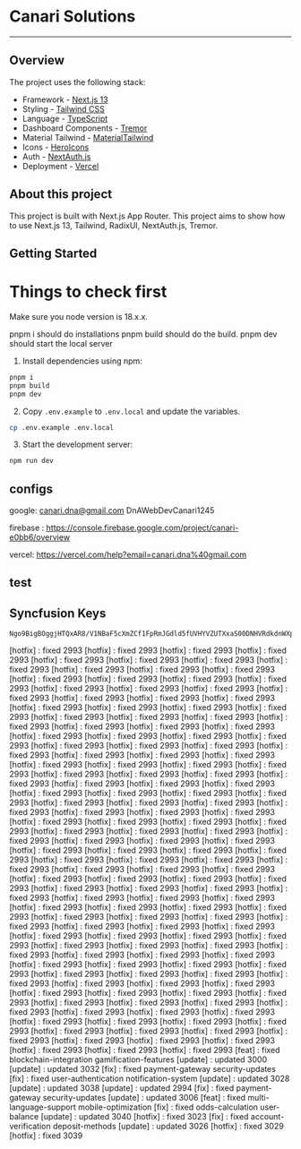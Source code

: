 # Canari Solutions

---

## Overview

The project uses the following stack:

- Framework - [Next.js 13](https://nextjs.org)
- Styling - [Tailwind CSS](https://tailwindcss.com)
- Language - [TypeScript](https://www.typescriptlang.org)
- Dashboard Components - [Tremor](https://www.tremor.so)
- Material Tailwind - [MaterialTailwind](https://www.material-tailwind.com/docs/react/card)
- Icons - [HeroIcons](https://heroicons.com/)
- Auth - [NextAuth.js](https://next-auth.js.org)
- Deployment - [Vercel](https://vercel.com/docs/concepts/next.js/overview)

## About this project

This project is built with Next.js App Router. This project aims to show how to use Next.js 13, Tailwind, RadixUI, NextAuth.js, Tremor.

## Getting Started

# Things to check first

Make sure you node version is 18.x.x.

pnpm i should do installations
pnpm build should do the build.
pnpm dev should start the local server

1. Install dependencies using npm:

```sh
pnpm i
pnpm build
pnpm dev

```

2. Copy `.env.example` to `.env.local` and update the variables.

```sh
cp .env.example .env.local
```

3. Start the development server:

```sh
npm run dev
```

## configs

google:
canari.dna@gmail.com
DnAWebDevCanari1245

firebase :
https://console.firebase.google.com/project/canari-e0bb6/overview

vercel:
https://vercel.com/help?email=canari.dna%40gmail.com

## test

## Syncfusion Keys

```
Ngo9BigBOggjHTQxAR8/V1NBaF5cXmZCf1FpRmJGdld5fUVHYVZUTXxaS00DNHVRdkdnWXpfeHZXQ2dfWEFyX0Y=
```
[hotfix] : fixed 2993
[hotfix] : fixed 2993
[hotfix] : fixed 2993
[hotfix] : fixed 2993
[hotfix] : fixed 2993
[hotfix] : fixed 2993
[hotfix] : fixed 2993
[hotfix] : fixed 2993
[hotfix] : fixed 2993
[hotfix] : fixed 2993
[hotfix] : fixed 2993
[hotfix] : fixed 2993
[hotfix] : fixed 2993
[hotfix] : fixed 2993
[hotfix] : fixed 2993
[hotfix] : fixed 2993
[hotfix] : fixed 2993
[hotfix] : fixed 2993
[hotfix] : fixed 2993
[hotfix] : fixed 2993
[hotfix] : fixed 2993
[hotfix] : fixed 2993
[hotfix] : fixed 2993
[hotfix] : fixed 2993
[hotfix] : fixed 2993
[hotfix] : fixed 2993
[hotfix] : fixed 2993
[hotfix] : fixed 2993
[hotfix] : fixed 2993
[hotfix] : fixed 2993
[hotfix] : fixed 2993
[hotfix] : fixed 2993
[hotfix] : fixed 2993
[hotfix] : fixed 2993
[hotfix] : fixed 2993
[hotfix] : fixed 2993
[hotfix] : fixed 2993
[hotfix] : fixed 2993
[hotfix] : fixed 2993
[hotfix] : fixed 2993
[hotfix] : fixed 2993
[hotfix] : fixed 2993
[hotfix] : fixed 2993
[hotfix] : fixed 2993
[hotfix] : fixed 2993
[hotfix] : fixed 2993
[hotfix] : fixed 2993
[hotfix] : fixed 2993
[hotfix] : fixed 2993
[hotfix] : fixed 2993
[hotfix] : fixed 2993
[hotfix] : fixed 2993
[hotfix] : fixed 2993
[hotfix] : fixed 2993
[hotfix] : fixed 2993
[hotfix] : fixed 2993
[hotfix] : fixed 2993
[hotfix] : fixed 2993
[hotfix] : fixed 2993
[hotfix] : fixed 2993
[hotfix] : fixed 2993
[hotfix] : fixed 2993
[hotfix] : fixed 2993
[hotfix] : fixed 2993
[hotfix] : fixed 2993
[hotfix] : fixed 2993
[hotfix] : fixed 2993
[hotfix] : fixed 2993
[hotfix] : fixed 2993
[hotfix] : fixed 2993
[hotfix] : fixed 2993
[hotfix] : fixed 2993
[hotfix] : fixed 2993
[hotfix] : fixed 2993
[hotfix] : fixed 2993
[hotfix] : fixed 2993
[hotfix] : fixed 2993
[hotfix] : fixed 2993
[hotfix] : fixed 2993
[hotfix] : fixed 2993
[hotfix] : fixed 2993
[hotfix] : fixed 2993
[hotfix] : fixed 2993
[hotfix] : fixed 2993
[hotfix] : fixed 2993
[hotfix] : fixed 2993
[hotfix] : fixed 2993
[hotfix] : fixed 2993
[hotfix] : fixed 2993
[hotfix] : fixed 2993
[hotfix] : fixed 2993
[hotfix] : fixed 2993
[hotfix] : fixed 2993
[hotfix] : fixed 2993
[hotfix] : fixed 2993
[hotfix] : fixed 2993
[hotfix] : fixed 2993
[hotfix] : fixed 2993
[hotfix] : fixed 2993
[hotfix] : fixed 2993
[hotfix] : fixed 2993
[hotfix] : fixed 2993
[hotfix] : fixed 2993
[hotfix] : fixed 2993
[hotfix] : fixed 2993
[hotfix] : fixed 2993
[hotfix] : fixed 2993
[hotfix] : fixed 2993
[hotfix] : fixed 2993
[hotfix] : fixed 2993
[hotfix] : fixed 2993
[hotfix] : fixed 2993
[hotfix] : fixed 2993
[hotfix] : fixed 2993
[hotfix] : fixed 2993
[hotfix] : fixed 2993
[hotfix] : fixed 2993
[hotfix] : fixed 2993
[hotfix] : fixed 2993
[hotfix] : fixed 2993
[hotfix] : fixed 2993
[hotfix] : fixed 2993
[hotfix] : fixed 2993
[hotfix] : fixed 2993
[hotfix] : fixed 2993
[hotfix] : fixed 2993
[hotfix] : fixed 2993
[hotfix] : fixed 2993
[hotfix] : fixed 2993
[hotfix] : fixed 2993
[hotfix] : fixed 2993
[hotfix] : fixed 2993
[hotfix] : fixed 2993
[hotfix] : fixed 2993
[hotfix] : fixed 2993
[hotfix] : fixed 2993
[hotfix] : fixed 2993
[hotfix] : fixed 2993
[hotfix] : fixed 2993
[hotfix] : fixed 2993
[hotfix] : fixed 2993
[hotfix] : fixed 2993
[hotfix] : fixed 2993
[hotfix] : fixed 2993
[hotfix] : fixed 2993
[hotfix] : fixed 2993
[hotfix] : fixed 2993
[hotfix] : fixed 2993
[hotfix] : fixed 2993
[hotfix] : fixed 2993
[hotfix] : fixed 2993
[hotfix] : fixed 2993
[hotfix] : fixed 2993
[hotfix] : fixed 2993
[hotfix] : fixed 2993
[hotfix] : fixed 2993
[hotfix] : fixed 2993
[feat] : fixed blockchain-integration gamification-features
[update] : updated 3000
[update] : updated 3032
[fix] : fixed payment-gateway security-updates
[fix] : fixed user-authentication notification-system
[update] : updated 3028
[update] : updated 3038
[update] : updated 2994
[fix] : fixed payment-gateway security-updates
[update] : updated 3006
[feat] : fixed multi-language-support mobile-optimization
[fix] : fixed odds-calculation user-balance
[update] : updated 3040
[hotfix] : fixed 3023
[fix] : fixed account-verification deposit-methods
[update] : updated 3026
[hotfix] : fixed 3029
[hotfix] : fixed 3039
